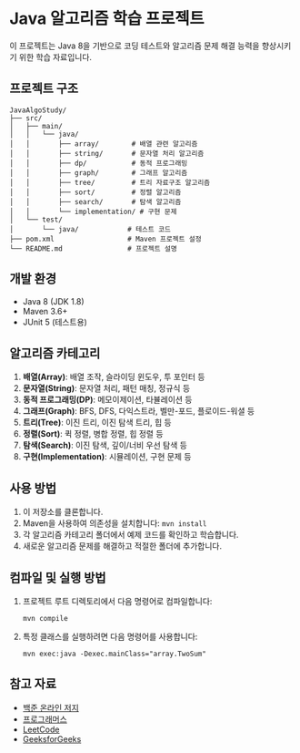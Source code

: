 # Java 알고리즘 학습 프로젝트

이 프로젝트는 Java 8을 기반으로 코딩 테스트와 알고리즘 문제 해결 능력을 향상시키기 위한 학습 자료입니다.

## 프로젝트 구조

```
JavaAlgoStudy/
├── src/
│   ├── main/
│   │   └── java/
│   │       ├── array/        # 배열 관련 알고리즘
│   │       ├── string/       # 문자열 처리 알고리즘
│   │       ├── dp/           # 동적 프로그래밍
│   │       ├── graph/        # 그래프 알고리즘
│   │       ├── tree/         # 트리 자료구조 알고리즘
│   │       ├── sort/         # 정렬 알고리즘
│   │       ├── search/       # 탐색 알고리즘
│   │       └── implementation/ # 구현 문제
│   └── test/
│       └── java/            # 테스트 코드
├── pom.xml                  # Maven 프로젝트 설정
└── README.md                # 프로젝트 설명
```

## 개발 환경

- Java 8 (JDK 1.8)
- Maven 3.6+
- JUnit 5 (테스트용)

## 알고리즘 카테고리

1. **배열(Array)**: 배열 조작, 슬라이딩 윈도우, 투 포인터 등
2. **문자열(String)**: 문자열 처리, 패턴 매칭, 정규식 등
3. **동적 프로그래밍(DP)**: 메모이제이션, 타뷸레이션 등
4. **그래프(Graph)**: BFS, DFS, 다익스트라, 벨만-포드, 플로이드-워셜 등
5. **트리(Tree)**: 이진 트리, 이진 탐색 트리, 힙 등
6. **정렬(Sort)**: 퀵 정렬, 병합 정렬, 힙 정렬 등
7. **탐색(Search)**: 이진 탐색, 깊이/너비 우선 탐색 등
8. **구현(Implementation)**: 시뮬레이션, 구현 문제 등

## 사용 방법

1. 이 저장소를 클론합니다.
2. Maven을 사용하여 의존성을 설치합니다: `mvn install`
3. 각 알고리즘 카테고리 폴더에서 예제 코드를 확인하고 학습합니다.
4. 새로운 알고리즘 문제를 해결하고 적절한 폴더에 추가합니다.

## 컴파일 및 실행 방법

1. 프로젝트 루트 디렉토리에서 다음 명령어로 컴파일합니다:

   ```
   mvn compile
   ```

2. 특정 클래스를 실행하려면 다음 명령어를 사용합니다:
   ```
   mvn exec:java -Dexec.mainClass="array.TwoSum"
   ```

## 참고 자료

- [백준 온라인 저지](https://www.acmicpc.net/)
- [프로그래머스](https://programmers.co.kr/)
- [LeetCode](https://leetcode.com/)
- [GeeksforGeeks](https://www.geeksforgeeks.org/)
